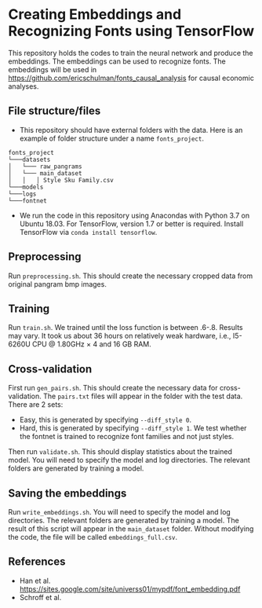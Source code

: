 # Creating Embeddings and Recognizing Fonts using TensorFlow

This repository holds the codes to train the neural network and produce the embeddings. The embeddings can be used to recognize fonts. The embeddings will be used in https://github.com/ericschulman/fonts_causal_analysis for causal economic analyses. 

## File structure/files
* This repository should have external folders with the data. Here is an example of folder structure under a name `fonts_project`.

```
fonts_project    
└───datasets
│   └─── raw_pangrams
│   └─── main_dataset
│   │   │ Style Sku Family.csv
└───models
└───logs
└───fontnet
```

* We run the code in this repository using Anacondas with Python 3.7 on Ubuntu 18.03. For TensorFlow, version 1.7 or better is required. Install TensorFlow via `conda install tensorflow`.

## Preprocessing 

Run `preprocessing.sh`. This should create the necessary cropped data from original pangram bmp images. 

## Training

Run `train.sh`. We trained until the loss function is between .6-.8. Results may vary. It took us about 36 hours on relatively weak hardware, i.e., I5-6260U CPU @ 1.80GHz × 4 and 16 GB RAM. 

## Cross-validation

First run `gen_pairs.sh`. This should create the necessary data for cross-validation. The `pairs.txt` files will appear in the folder with the test data. There are 2 sets:
* Easy, this is generated by specifying `--diff_style 0`.
* Hard, this is generated by specifying `--diff_style 1`. We test whether the fontnet is trained to recognize font families and not just styles.  

Then run `validate.sh`. This should display statistics about the trained model. You will need to specify the model and log directories. The relevant folders are generated by training a model.


## Saving the embeddings

Run `write_embeddings.sh`.  You will need to specify the model and log directories. The relevant folders are generated by training a model. The result of this script will appear in the `main_dataset` folder. Without modifying the code, the file will be called `embeddings_full.csv`.

## References
* Han et al.
https://sites.google.com/site/universs01/mypdf/font_embedding.pdf
* Schroff et al.
